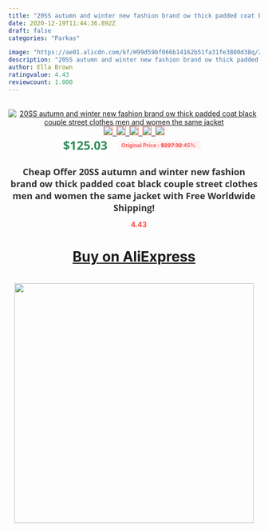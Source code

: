 ```yaml
---
title: "20SS autumn and winter new fashion brand ow thick padded coat black couple street clothes men and women the same jacket"
date: 2020-12-19T11:44:36.892Z
draft: false
categories: "Parkas"

image: "https://ae01.alicdn.com/kf/H99d59bf066b14162b51fa31fe3800d38q/20SS-autumn-and-winter-new-fashion-brand-ow-thick-padded-coat-black-couple-street-clothes-men.png_220x220.png"
description: "20SS autumn and winter new fashion brand ow thick padded coat black couple street clothes men and women the same jacket"
author: Ella Brown
ratingvalue: 4.43
reviewcount: 1.000
---
```

<br>
<div style="text-align: center;">
<a href="https://s.click.aliexpress.com/e/_9R8vbJ" target="_blank" rel="nofollow noopener noreferrer"><img alt="20SS autumn and winter new fashion brand ow thick padded coat black couple street clothes men and women the same jacket" class="magnifier-image" src="https://ae01.alicdn.com/kf/H99d59bf066b14162b51fa31fe3800d38q/20SS-autumn-and-winter-new-fashion-brand-ow-thick-padded-coat-black-couple-street-clothes-men.png_220x220.png_640x640.jpg">
<br>
<img style="border:1px solid salmon" src="https://ae01.alicdn.com/kf/H99d59bf066b14162b51fa31fe3800d38q/20SS-autumn-and-winter-new-fashion-brand-ow-thick-padded-coat-black-couple-street-clothes-men.png_120x120.jpg">&nbsp;&nbsp;<img style="border:1px solid salmon" src="https://ae01.alicdn.com/kf/Hf07b849f3b2d4c4a8c29bb4a30017e97f/20SS-autumn-and-winter-new-fashion-brand-ow-thick-padded-coat-black-couple-street-clothes-men.jpg_120x120.jpg">&nbsp;&nbsp;<img style="border:1px solid salmon" src="https://ae01.alicdn.com/kf/H52aa90cc9f794d18b810333e80846d4cW/20SS-autumn-and-winter-new-fashion-brand-ow-thick-padded-coat-black-couple-street-clothes-men.jpg_120x120.jpg">&nbsp;&nbsp;<img style="border:1px solid salmon" src="https://ae01.alicdn.com/kf/Hd0b4f428a7184c4e86927fa51b3ea28bi/20SS-autumn-and-winter-new-fashion-brand-ow-thick-padded-coat-black-couple-street-clothes-men.jpg_120x120.jpg">&nbsp;&nbsp;<img style="border:1px solid salmon" src="https://ae01.alicdn.com/kf/H7c0be0a3726c4178889caf3a387154c8L/20SS-autumn-and-winter-new-fashion-brand-ow-thick-padded-coat-black-couple-street-clothes-men.png_120x120.jpg"></a></div><br0>
<div style="text-align: center;"><span style="background-color: white; border: 0px; box-sizing: border-box; color: seagreen; display: inline-block; font-family: &quot;open sans&quot; , &quot;arial&quot; , &quot;helvetica&quot; , sans-serif , &quot;heiti&quot;; font-size: 24px; font-stretch: inherit; font-weight: 700; line-height: inherit; margin: 0px 10px 0px 0px; padding: 0px; vertical-align: middle;">$125.03 </span>
<span style="background: rgb(255 , 241 , 241); border-radius: 3px; border: 0px; box-sizing: border-box; color: #ff4747; display: inline-block; font-family: inherit; font-size: 12px; font-stretch: inherit; font-style: inherit; font-variant: inherit; font-weight: 600; line-height: inherit; margin: 0px; padding: 2px 5px; transform: scale(0.9); vertical-align: middle;">Original Price : <b style="text-decoration: line-through;">$227.32 </b> 45%&nbsp;&nbsp;</span></div>
<h1 style="color: #333333; display: inline-block; font-family: &quot;open sans&quot; , &quot;arial&quot; , &quot;helvetica&quot; , sans-serif , &quot;heiti&quot;; font-size: 18px; font-stretch: inherit; font-weight: 700; text-align: center;">Cheap Offer 20SS autumn and winter new fashion brand ow thick padded coat black couple street clothes men and women the same jacket with Free Worldwide Shipping!</h1>
<div style="color: #ff4747; text-align: center;">
<img src="https://4.bp.blogspot.com/-M0ZcTcb-5uY/XleCXlxnR4I/AAAAAAAAAEc/OrjgMkXV1oMQFaCRZj5HQwOCBcu3w1FegCPcBGAYYCw/s1600/star.png" style="height: 15px;">&nbsp;<b>4.43</b></div>
<div class="button_cont" align="center"><a class="buynow_a" href="https://s.click.aliexpress.com/e/_9R8vbJ" target="_blank" rel="nofollow noopener noreferrer"><H1>Buy on AliExpress</H1></a></div><br>
<div class="separator" style="clear: both; text-align: center;">
<img src="https://lh3.googleusercontent.com/-pTy5HemUv9M/XlePHvY0dAI/AAAAAAAAAE4/0nX5iRUoIWY8eMW9Dpxeirr157OZliDIgCLcBGAsYHQ/s1600/badge.gif" width="480">
</div>
